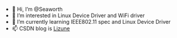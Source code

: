 - 👋 Hi, I’m @Seaworth
- 👀 I’m interested in Linux Device Driver and WiFi driver
- 🌱 I’m currently learning IEEE802.11 spec and Linux Device Driver
- 📫 CSDN blog is [Lizune ](https://blog.csdn.net/m0_38059875)

<!---
Seaworth/Seaworth is a ✨ special ✨ repository because its `README.md` (this file) appears on your GitHub profile.
You can click the Preview link to take a look at your changes.
--->
